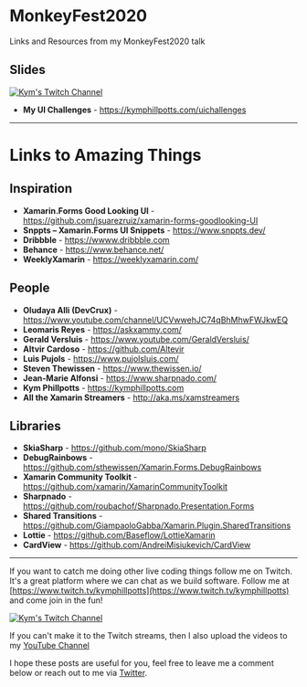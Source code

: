 # MonkeyFest2020
Links and Resources from my MonkeyFest2020 talk

## Slides

[![Kym's Twitch Channel](https://kymphillpotts.com/assets/images/twitch_banner.png)](https://twitch.tv/kymphillpotts)

* **My UI Challenges** - https://kymphillpotts.com/uichallenges

--- 
# Links to Amazing Things

## Inspiration
* **Xamarin.Forms Good Looking UI** - https://github.com/jsuarezruiz/xamarin-forms-goodlooking-UI
* **Snppts – Xamarin.Forms UI Snippets** - https://www.snppts.dev/
* **Dribbble** - https://wwww.dribbble.com
* **Behance** - https://www.behance.net/
* **WeeklyXamarin** - https://weeklyxamarin.com/ 

## People
* **Oludaya Alli (DevCrux)** - https://www.youtube.com/channel/UCVwwehJC74qBhMhwFWJkwEQ
* **Leomaris Reyes** - https://askxammy.com/
* **Gerald Versluis** - https://www.youtube.com/GeraldVersluis/
* **Altvir Cardoso** - https://github.com/Altevir
* **Luis Pujols** - https://www.pujolsluis.com/
* **Steven Thewissen** - https://www.thewissen.io/
* **Jean-Marie Alfonsi** - https://www.sharpnado.com/
* **Kym Phillpotts** - https://kymphillpotts.com
* **All the Xamarin Streamers** - http://aka.ms/xamstreamers

## Libraries
* **SkiaSharp** - https://github.com/mono/SkiaSharp
* **DebugRainbows** - https://github.com/sthewissen/Xamarin.Forms.DebugRainbows
* **Xamarin Community Toolkit** - https://github.com/xamarin/XamarinCommunityToolkit
* **Sharpnado** - https://github.com/roubachof/Sharpnado.Presentation.Forms
* **Shared Transitions** - https://github.com/GiampaoloGabba/Xamarin.Plugin.SharedTransitions
* **Lottie** - https://github.com/Baseflow/LottieXamarin
* **CardView** - https://github.com/AndreiMisiukevich/CardView

---

If you want to catch me doing other live coding things follow me on Twitch. It's a great platform where we can chat as we build software.  Follow me at [https://www.twitch.tv/kymphillpotts](https://www.twitch.tv/kymphillpotts) and come join in the fun!  

[![Kym's Twitch Channel](https://kymphillpotts.com/assets/images/twitch_banner.png)](https://twitch.tv/kymphillpotts)

If you can't make it to the Twitch streams, then I also upload the videos to my [YouTube Channel](https://www.youtube.com/user/kphillpotts/)

I hope these posts are useful for you, feel free to leave me a comment below or reach out to me via [Twitter](https://twitter.com/kphillpotts). 
